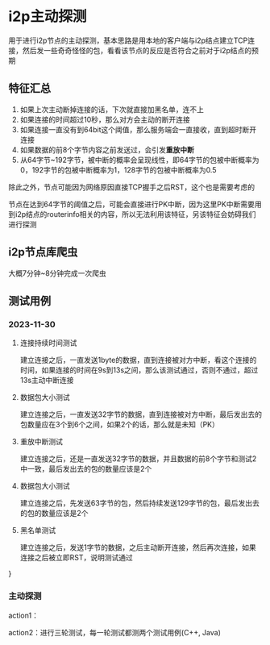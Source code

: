 # i2p主动探测

用于进行i2p节点的主动探测，基本思路是用本地的客户端与i2p结点建立TCP连接，然后发一些奇奇怪怪的包，看看该节点的反应是否符合之前对于i2p结点的预期

## 特征汇总

1. 如果上次主动断掉连接的话，下次就直接加黑名单，连不上
2. 如果连接的时间超过10秒，那么对方会主动的断开连接
3. 如果连接一直没有到64bit这个阈值，那么服务端会一直接收，直到超时断开连接
4. 如果数据的前8个字节内容之前发送过，会引发**重放中断**
5. 从64字节~192字节，被中断的概率会呈现线性，即64字节的包被中断概率为0，192字节的包被中断概率为1，128字节的包被中断概率为0.5

除此之外，节点可能因为网络原因直接TCP握手之后RST，这个也是需要考虑的

节点在达到64字节的阈值之后，可能会直接进行PK中断，因为这里PK中断需要用到i2p结点的routerinfo相关的内容，所以无法利用该特征，另该特征会妨碍我们进行探测

## i2p节点库爬虫
大概7分钟~8分钟完成一次爬虫


## 测试用例
### 2023-11-30

1. 连接持续时间测试

   建立连接之后，一直发送1byte的数据，直到连接被对方中断，看这个连接的时间，如果连接的时间在9s到13s之间，那么该测试通过，否则不通过，超过13s主动中断连接

2. 数据包大小测试

   建立连接之后，一直发送32字节的数据，直到连接被对方中断，最后发出去的包数量应在3个到6个之间，如果2个的话，那么就是未知（PK）

3. 重放中断测试

   建立连接之后，还是一直发送32字节的数据，并且数据的前8个字节和测试2中一致，最后发出去的包的数量应该是2个

4. 数据包大小测试

   建立连接之后，先发送63字节的包，然后持续发送129字节的包，最后发出去的包的数量应该是2个

5. 黑名单测试

   建立连接之后，发送1字节的数据，之后主动断开连接，然后再次连接，如果连接之后被立即RST，说明测试通过


}

### 主动探测
action1：

action2：进行三轮测试，每一轮测试都测两个测试用例(C++, Java)



